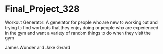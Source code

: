 # Final_Project_328
Workout Generator: A generator for people who are new to working out and trying to find workouts that they enjoy doing or people who are experienced in the gym and want a variety of random things to do when they visit the gym

James Wunder and Jake Gerard

